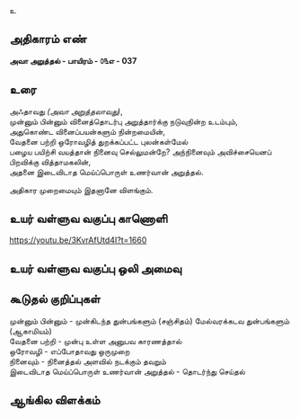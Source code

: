 உ


## அதிகாரம் எண்

**அவா அறுத்தல் - பாயிரம் - ௦௩எ - 037**

## உரை

அஃதாவது _(அவா அறுத்தலாவது)_,  
முன்னும் பின்னும் வினைத்தொடர்பு அறுத்தார்க்கு நடுவுநின்ற உடம்பும்,  
அதுகொண்ட வினைப்பயன்களும் நின்றமையின்,  
வேதனை பற்றி ஒரோவழித் துறக்கப்பட்ட புலன்கள்மேல்  
பழைய பயிற்சி வயத்தான் நினைவு செல்லுமன்றே? 
அந்நினைவும் அவிச்சையெனப் பிறவிக்கு வித்தாமகலின்,  
அதனை இடைவிடாத மெய்ப்பொருள் உணர்வான் அறுத்தல்.  

அதிகார முறைமையும் இதனானே விளங்கும்.

## உயர் வள்ளுவ வகுப்பு காணொளி

https://youtu.be/3KvrAfUtd4I?t=1660

## உயர் வள்ளுவ வகுப்பு ஒலி அமைவு 


## கூடுதல் குறிப்புகள்

முன்னும் பின்னும் - முன்கிடந்த துன்பங்களும் (சஞ்சிதம்) மேல்வரக்கடவ துன்பங்களும் (ஆகாமியம்)  
வேதனை பற்றி - முன்பு உள்ள அனுபவ காரணத்தால்   
ஒரோவழி - எப்போதாவது ஒருமுறை   
நினைவும் - நினைத்தல் அளவில் நடக்கும் தவறும்     
இடைவிடாத மெய்ப்பொருள் உணர்வான் அறுத்தல் - தொடர்ந்து செய்தல் 

## ஆங்கில விளக்கம்

